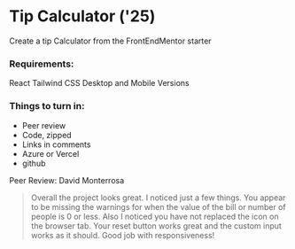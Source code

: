# Tip Calculator ('25)

Create a tip Calculator from the FrontEndMentor starter


### Requirements:

React
Tailwind CSS
Desktop and Mobile Versions

### Things to turn in:

- Peer review
- Code, zipped
- Links in comments
- Azure or Vercel
- github

Peer Review: David Monterrosa
> Overall the project looks great. I noticed just a few things. You appear to be missing the warnings for when the value of the bill or number of people is 0 or less. Also I noticed you have not replaced the icon on the browser tab. Your reset button works great and the custom input works as it should. Good job with responsiveness! 
